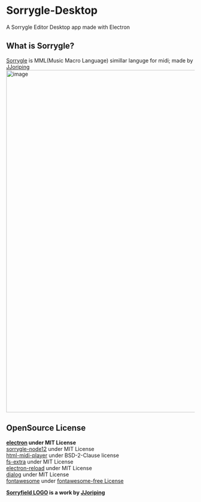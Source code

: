 # Sorrygle-Desktop
A Sorrygle Editor Desktop app made with Electron
## What is Sorrygle?
[Sorrygle](https://github.com/JJoriping/Sorrygle) is MML(Music Macro Language) simillar languge for midi; made by [JJoriping](https://github.com/JJoriping)
<img width="912" alt="image" src="https://github.com/rihayoru/Sorrygle-Desktop/assets/55011525/0d28fc5a-eb2c-4757-b6af-9ea1018820f5">
## OpenSource License
**[electron](github.com/electron/electron) under MIT License**<br>
[sorrygle-node12](https://github.com/lshqqytiger/Sorrygle-node12) under MIT License<br>
[html-midi-player](https://github.com/cifkao/html-midi-player) under BSD-2-Clause license<br>
[fs-extra](https://github.com/jprichardson/node-fs-extra) under MIT License<br>
[electron-reload](https://github.com/yan-foto/electron-reload) under MIT License <br>
[dialog](https://github.com/tomas/dialog) under MIT License <br>
[fontawesome](https://github.com/FortAwesome/Font-Awesome/blob/master/LICENSE.txt) under [fontawesome-free License](https://fontawesome.com/license/free) <br>

__**[Sorryfield LOGO](https://github.com/Muzihuzi/Sorrygle-Desktop/blob/main/assets/favicon.ico) is a work by [JJoriping](https://github.com/JJoriping)**__
